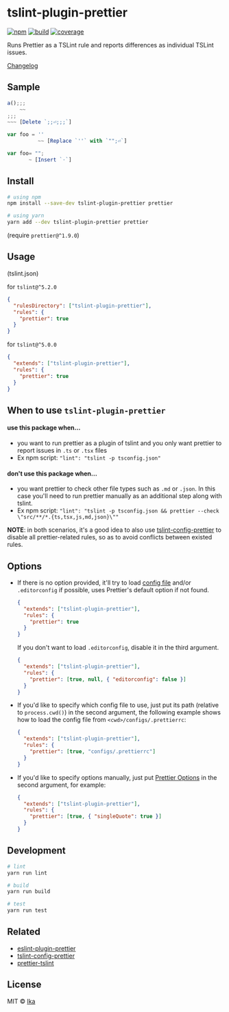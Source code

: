 # tslint-plugin-prettier

[![npm](https://img.shields.io/npm/v/tslint-plugin-prettier.svg)](https://www.npmjs.com/package/tslint-plugin-prettier)
[![build](https://img.shields.io/travis/prettier/tslint-plugin-prettier/master.svg)](https://travis-ci.org/prettier/tslint-plugin-prettier/builds)
[![coverage](https://img.shields.io/codecov/c/github/prettier/tslint-plugin-prettier/master.svg)](https://codecov.io/gh/prettier/tslint-plugin-prettier)

Runs Prettier as a TSLint rule and reports differences as individual TSLint issues.

[Changelog](https://github.com/prettier/tslint-plugin-prettier/blob/master/CHANGELOG.md)

## Sample

```ts
a();;;
    ~~
;;;
~~~ [Delete `;;⏎;;;`]
```

```ts
var foo = ''
          ~~ [Replace `''` with `"";⏎`]
```

```ts
var foo= "";
       ~ [Insert `·`]
```

## Install

```sh
# using npm
npm install --save-dev tslint-plugin-prettier prettier

# using yarn
yarn add --dev tslint-plugin-prettier prettier
```

(require `prettier@^1.9.0`)

## Usage

(tslint.json)

for `tslint@^5.2.0`

```json
{
  "rulesDirectory": ["tslint-plugin-prettier"],
  "rules": {
    "prettier": true
  }
}
```

for `tslint@^5.0.0`

```json
{
  "extends": ["tslint-plugin-prettier"],
  "rules": {
    "prettier": true
  }
}
```

## When to use `tslint-plugin-prettier`

#### use this package when...

- you want to run prettier as a plugin of tslint and you only want prettier to report issues in `.ts` or `.tsx` files
- Ex npm script: `"lint": "tslint -p tsconfig.json"`

#### don't use this package when...

- you want prettier to check other file types such as `.md` or `.json`.  In this case you'll need to run prettier manually as an additional step along with tslint.
- Ex npm script: `"lint": "tslint -p tsconfig.json && prettier --check \"src/**/*.{ts,tsx,js,md,json}\""`

**NOTE**: in both scenarios, it's a good idea to also use [tslint-config-prettier](https://github.com/prettier/tslint-config-prettier) to disable all prettier-related rules, so as to avoid conflicts between existed rules.

## Options

- If there is no option provided, it'll try to load [config file](https://prettier.io/docs/en/configuration.html) and/or `.editorconfig` if possible, uses Prettier's default option if not found.

  ```json
  {
    "extends": ["tslint-plugin-prettier"],
    "rules": {
      "prettier": true
    }
  }
  ```

  If you don't want to load `.editorconfig`, disable it in the third argument.

  ```json
  {
    "extends": ["tslint-plugin-prettier"],
    "rules": {
      "prettier": [true, null, { "editorconfig": false }]
    }
  }
  ```

- If you'd like to specify which config file to use, just put its path (relative to `process.cwd()`) in the second argument, the following example shows how to load the config file from `<cwd>/configs/.prettierrc`:

  ```json
  {
    "extends": ["tslint-plugin-prettier"],
    "rules": {
      "prettier": [true, "configs/.prettierrc"]
    }
  }
  ```

- If you'd like to specify options manually, just put [Prettier Options](https://prettier.io/docs/en/options.html) in the second argument, for example:

  ```json
  {
    "extends": ["tslint-plugin-prettier"],
    "rules": {
      "prettier": [true, { "singleQuote": true }]
    }
  }
  ```

## Development

```sh
# lint
yarn run lint

# build
yarn run build

# test
yarn run test
```

## Related

- [eslint-plugin-prettier](https://github.com/prettier/eslint-plugin-prettier)
- [tslint-config-prettier](https://github.com/prettier/tslint-config-prettier)
- [prettier-tslint](https://github.com/azz/prettier-tslint)

## License

MIT © [Ika](https://github.com/ikatyang)
